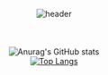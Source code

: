 <div align="center">
  
![header](https://user-images.githubusercontent.com/74654359/170104555-fac4aae7-886e-4630-8ceb-7e631222e9ca.jpg)
  <br/><br/><br/><br/>
![Anurag's GitHub stats](https://github-readme-stats.vercel.app/api?username=dahaeee&theme=default&show_icons=true)   
[![Top Langs](https://github-readme-stats.vercel.app/api/top-langs/?username=dahaeee&layout=compact)](https://github.com/dahaeee/github-readme-stats)
  
</div>
